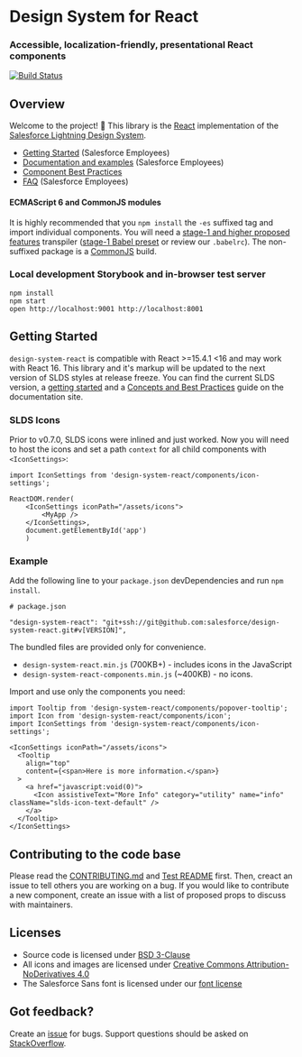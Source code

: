 # Design System for React
### Accessible, localization-friendly, presentational React components

[![Build Status](https://travis-ci.com/salesforce/design-system-react.svg?token=erkizBStRxre5p3S1xij&branch=master)](https://travis-ci.com/salesforce/design-system-react)

## Overview
Welcome to the project! :wave: This library is the [React](https://facebook.github.io/react/) implementation of the [Salesforce Lightning Design System](https://www.lightningdesignsystem.com/).

* [Getting Started](https://react.lightningdesignsystem.com/getting-started/) (Salesforce Employees)
* [Documentation and examples](https://react.lightningdesignsystem.com/) (Salesforce Employees)
* [Component Best Practices](CONTRIBUTING.md#concepts-and-best-practices)
* [FAQ](https://react.lightningdesignsystem.com/faq/) (Salesforce Employees)

#### ECMAScript 6 and CommonJS modules

It is highly recommended that you `npm install` the `-es` suffixed tag and import individual components. You will need a [stage-1 and higher proposed features](https://babeljs.io/docs/plugins/preset-stage-1/) transpiler ([stage-1 Babel preset](https://www.npmjs.com/package/babel-preset-stage-1) or review our `.babelrc`). The non-suffixed package is a [CommonJS](https://nodejs.org/docs/latest/api/modules.html) build.

### Local development Storybook and in-browser test server

```
npm install
npm start
open http://localhost:9001 http://localhost:8001
```

## Getting Started

`design-system-react` is compatible with React >=15.4.1 <16 and may work with React 16. This library and it's markup will be updated to the next version of SLDS styles at release freeze. You can find the current SLDS version, a [getting started](https://react.lightningdesignsystem.com/getting-started/) and a [Concepts and Best Practices](https://react.lightningdesignsystem.com/contributing/#concepts-and-best-practices) guide on the documentation site.

### SLDS Icons

Prior to v0.7.0, SLDS icons were inlined and just worked. Now you will need to host the icons and set a path `context` for all child components with `<IconSettings>`:

```
import IconSettings from 'design-system-react/components/icon-settings';

ReactDOM.render(
	<IconSettings iconPath="/assets/icons">
		<MyApp />
	</IconSettings>,
	document.getElementById('app')
	)
```

### Example

Add the following line to your `package.json` devDependencies and run `npm install`.

```
# package.json

"design-system-react": "git+ssh://git@github.com:salesforce/design-system-react.git#v[VERSION]",
```

The bundled files are provided only for convenience. 

* `design-system-react.min.js` (700KB+) - includes icons in the JavaScript
* `design-system-react-components.min.js` (~400KB) - no icons.

Import and use only the components you need:

```
import Tooltip from 'design-system-react/components/popover-tooltip';
import Icon from 'design-system-react/components/icon';
import IconSettings from 'design-system-react/components/icon-settings';

<IconSettings iconPath="/assets/icons">
  <Tooltip
    align="top"
    content={<span>Here is more information.</span>}
  >
    <a href="javascript:void(0)">
      <Icon assistiveText="More Info" category="utility" name="info" className="slds-icon-text-default" />
    </a>
  </Tooltip>
</IconSettings>
```

## Contributing to the code base

Please read the [CONTRIBUTING.md](CONTRIBUTING.md) and [Test README](/tests/README.md) first. Then, creact an issue to tell others you are working on a bug. If you would like to contribute a new component, create an issue with a list of proposed props to discuss with maintainers.  

## Licenses

* Source code is licensed under [BSD 3-Clause](https://git.io/sfdc-license)
* All icons and images are licensed under [Creative Commons Attribution-NoDerivatives 4.0](https://github.com/salesforce/licenses/blob/master/LICENSE-icons-images.txt)
* The Salesforce Sans font is licensed under our [font license](https://github.com/salesforce/licenses/blob/master/LICENSE-font.txt)

## Got feedback?

Create an [issue](https://github.com/salesforce/design-system-react/issues) for bugs. Support questions should be asked on [StackOverflow](https://stackoverflow.com/).
